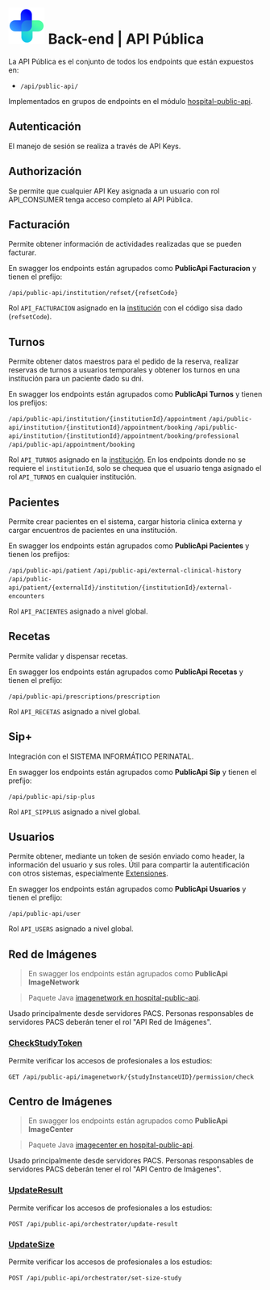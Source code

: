 # ![logo](../../front-end/apps/projects/hospital/src/assets/custom/icons/icon-72x72.png) Back-end | API Pública

La API Pública es el conjunto de todos los endpoints que están expuestos en:

*  `/api/public-api/`

Implementados en grupos de endpoints en el módulo [hospital-public-api](../hospital-public-api/).

## Autenticación

El manejo de sesión se realiza a través de API Keys.

## Authorización

Se permite que cualquier API Key asignada a un usuario con rol API_CONSUMER tenga acceso completo al API Pública.

## Facturación 

Permite obtener información de actividades realizadas que se pueden facturar.

En swagger los endpoints están agrupados como **PublicApi Facturacion** y tienen el prefijo:

`/api/public-api/institution/refset/{refsetCode}`

Rol `API_FACTURACION` asignado en la [institución](../hospital-api/src/main/java/net/pladema/establishment/repository/entity/Institution.java) con el código sisa dado (`refsetCode`).

## Turnos

Permite obtener datos maestros para el pedido de la reserva, realizar reservas de turnos a usuarios temporales y obtener los turnos en una institución para un paciente dado su dni.

En swagger los endpoints están agrupados como **PublicApi Turnos** y tienen los prefijos:

`/api/public-api/institution/{institutionId}/appointment`
`/api/public-api/institution/{institutionId}/appointment/booking`
`/api/public-api/institution/{institutionId}/appointment/booking/professional`
`/api/public-api/appointment/booking`

Rol `API_TURNOS` asignado en la [institución](../hospital-api/src/main/java/net/pladema/establishment/repository/entity/Institution.java). En los endpoints donde no se requiere el `institutionId`, solo se chequea que el usuario tenga asignado el rol `API_TURNOS` en cualquier institución.

## Pacientes

Permite crear pacientes en el sistema, cargar historia clinica externa y cargar encuentros de pacientes en una institución.

En swagger los endpoints están agrupados como **PublicApi Pacientes** y tienen los prefijos:

`/api/public-api/patient`
`/api/public-api/external-clinical-history`
`/api/public-api/patient/{externalId}/institution/{institutionId}/external-encounters`

Rol `API_PACIENTES` asignado a nivel global.

## Recetas

Permite validar y dispensar recetas.

En swagger los endpoints están agrupados como **PublicApi Recetas** y tienen el prefijo:

`/api/public-api/prescriptions/prescription`

Rol `API_RECETAS` asignado a nivel global.

## Sip+

Integración con el SISTEMA INFORMÁTICO PERINATAL.

En swagger los endpoints están agrupados como **PublicApi Sip** y tienen el prefijo:

`/api/public-api/sip-plus`

Rol `API_SIPPLUS` asignado a nivel global.

## Usuarios

Permite obtener, mediante un token de sesión enviado como header, la información del usuario y sus roles. Útil para compartir la autentificación con otros sistemas, especialmente [Extensiones](./extensiones.md).

En swagger los endpoints están agrupados como **PublicApi Usuarios** y tienen el prefijo:

`/api/public-api/user`


Rol `API_USERS` asignado a nivel global.

## Red de Imágenes

> En swagger los endpoints están agrupados como **PublicApi ImageNetwork** 

> Paquete Java [imagenetwork en hospital-public-api](../hospital-public-api/src/main/java/ar/lamansys/sgh/publicapi/imagenetwork).

Usado principalmente desde servidores PACS. Personas responsables de servidores PACS deberán tener el rol "API Red de Imágenes".

### [CheckStudyToken](../hospital-public-api/src/main/java/ar/lamansys/sgh/publicapi/imagenetwork/infrastructure/input/rest/CheckStudyTokenController.java)

Permite verificar los accesos de profesionales a los estudios:

`GET /api/public-api/imagenetwork/{studyInstanceUID}/permission/check`

## Centro de Imágenes

> En swagger los endpoints están agrupados como **PublicApi ImageCenter** 

> Paquete Java [imagecenter en hospital-public-api](../hospital-public-api/src/main/java/ar/lamansys/sgh/publicapi/imagecenter).

Usado principalmente desde servidores PACS. Personas responsables de servidores PACS deberán tener el rol "API Centro de Imágenes".

### [UpdateResult](../hospital-public-api/src/main/java/ar/lamansys/sgh/publicapi/imagecenter/infrastructure/input/rest/OrchestratorController.java)

Permite verificar los accesos de profesionales a los estudios:

`POST /api/public-api/orchestrator/update-result`

### [UpdateSize](../hospital-public-api/src/main/java/ar/lamansys/sgh/publicapi/imagecenter/infrastructure/input/rest/OrchestratorController.java)

Permite verificar los accesos de profesionales a los estudios:

`POST /api/public-api/orchestrator/set-size-study`


